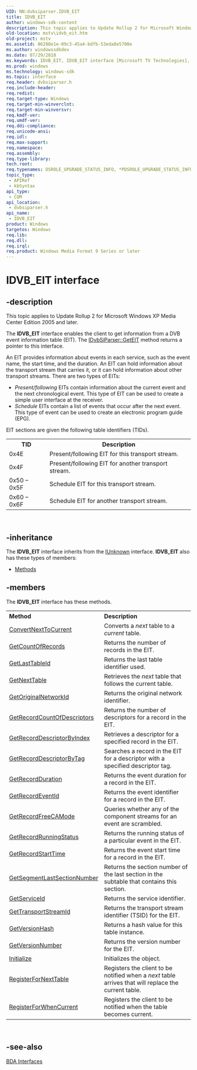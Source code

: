 ```yaml
---
UID: NN:dvbsiparser.IDVB_EIT
title: IDVB_EIT
author: windows-sdk-content
description: This topic applies to Update Rollup 2 for Microsoft Windows XP Media Center Edition 2005 and later.
old-location: mstv\idvb_eit.htm
old-project: mstv
ms.assetid: 86280e1e-09c3-45a4-bdfb-53eda8e5700e
ms.author: windowssdkdev
ms.date: 07/29/2018
ms.keywords: IDVB_EIT, IDVB_EIT interface [Microsoft TV Technologies], IDVB_EIT interface [Microsoft TV Technologies],described, IDVB_EITInterface, dvbsiparser/IDVB_EIT, mstv.idvb_eit
ms.prod: windows
ms.technology: windows-sdk
ms.topic: interface
req.header: dvbsiparser.h
req.include-header: 
req.redist: 
req.target-type: Windows
req.target-min-winverclnt: 
req.target-min-winversvr: 
req.kmdf-ver: 
req.umdf-ver: 
req.ddi-compliance: 
req.unicode-ansi: 
req.idl: 
req.max-support: 
req.namespace: 
req.assembly: 
req.type-library: 
tech.root: 
req.typenames: DSROLE_UPGRADE_STATUS_INFO, *PDSROLE_UPGRADE_STATUS_INFO
topic_type:
 - APIRef
 - kbSyntax
api_type:
 - COM
api_location:
 - dvbsiparser.h
api_name:
 - IDVB_EIT
product: Windows
targetos: Windows
req.lib: 
req.dll: 
req.irql: 
req.product: Windows Media Format 9 Series or later
---
```


# IDVB_EIT interface


## -description



This topic applies to Update Rollup 2 for Microsoft Windows XP Media Center Edition 2005 and later.
        



The <b>IDVB_EIT</b> interface enables the client to get information from a DVB event information table (EIT). The <a href="https://msdn.microsoft.com/fd1c0418-2bec-4270-be4b-3877428e3968">IDvbSiParser::GetEIT</a> method returns a pointer to this interface.

An EIT provides information about events in each service, such as the event name, the start time, and the duration. An EIT can hold information about the transport stream that carries it, or it can hold information about other transport streams. There are two types of EITs:
<ul>
<li><i>Present/following</i> EITs contain information about the current event and the next chronological event. This type of EIT can be used to create a simple user interface at the receiver.</li>
<li><i>Schedule</i> EITs contain a list of events that occur after the next event. This type of event can be used to create an electronic program guide (EPG).</li>
</ul>EIT sections are given the following table identifiers (TIDs).
<table>
<tr>
<th>TID</th>
<th>Description</th>
</tr>
<tr>
<td>0x4E</td>
<td>Present/following EIT for this transport stream.</td>
</tr>
<tr>
<td>0x4F</td>
<td>Present/following EIT for another transport stream. </td>
</tr>
<tr>
<td>0x50 – 0x5F</td>
<td>Schedule EIT for this transport stream.</td>
</tr>
<tr>
<td>0x60 – 0x6F</td>
<td>Schedule EIT for another transport stream.</td>
</tr>
</table> 


## -inheritance

The <b xmlns:loc="http://microsoft.com/wdcml/l10n">IDVB_EIT</b> interface inherits from the <a href="https://msdn.microsoft.com/33f1d79a-33fc-4ce5-a372-e08bda378332">IUnknown</a> interface. <b>IDVB_EIT</b> also has these types of members:
<ul>
<li><a href="https://docs.microsoft.com/">Methods</a></li>
</ul>

## -members

The <b>IDVB_EIT</b> interface has these methods.
<table class="members" id="memberListMethods">
<tr>
<th align="left" width="37%">Method</th>
<th align="left" width="63%">Description</th>
</tr>
<tr data="declared;">
<td align="left" width="37%">
<a href="https://msdn.microsoft.com/634be949-4918-4cae-a282-54cf036d3a09">ConvertNextToCurrent</a>
</td>
<td align="left" width="63%">
Converts a <i>next</i> table to a <i>current</i> table.

</td>
</tr>
<tr data="declared;">
<td align="left" width="37%">
<a href="https://msdn.microsoft.com/1ea8c91b-f1a2-4c04-933c-c8a2fbfda86f">GetCountOfRecords</a>
</td>
<td align="left" width="63%">
Returns the number of records in the EIT.

</td>
</tr>
<tr data="declared;">
<td align="left" width="37%">
<a href="https://msdn.microsoft.com/b99ab578-fec3-457c-8be2-f0cb65c5b7f7">GetLastTableId</a>
</td>
<td align="left" width="63%">
Returns the last table identifier used.

</td>
</tr>
<tr data="declared;">
<td align="left" width="37%">
<a href="https://msdn.microsoft.com/ead94980-0f02-4b21-a569-bcdf0f4b9449">GetNextTable</a>
</td>
<td align="left" width="63%">
Retrieves the <i>next</i> table that follows the current table.

</td>
</tr>
<tr data="declared;">
<td align="left" width="37%">
<a href="https://msdn.microsoft.com/8e477089-faef-4578-ac7f-fea7f1037dfc">GetOriginalNetworkId</a>
</td>
<td align="left" width="63%">
Returns the original network identifier.

</td>
</tr>
<tr data="declared;">
<td align="left" width="37%">
<a href="https://msdn.microsoft.com/85cb6ca7-552d-4d50-ac7f-4a0cb9ec4ad4">GetRecordCountOfDescriptors</a>
</td>
<td align="left" width="63%">
Returns the number of descriptors for a record in the EIT.

</td>
</tr>
<tr data="declared;">
<td align="left" width="37%">
<a href="https://msdn.microsoft.com/f0b8b918-c41c-468c-b289-e3cfc186fa1b">GetRecordDescriptorByIndex</a>
</td>
<td align="left" width="63%">
Retrieves a descriptor for a specified record in the EIT.

</td>
</tr>
<tr data="declared;">
<td align="left" width="37%">
<a href="https://msdn.microsoft.com/42a0d194-8c85-41ac-8792-bb8a452d9fab">GetRecordDescriptorByTag</a>
</td>
<td align="left" width="63%">
Searches a record in the EIT for a descriptor with a specified descriptor tag.

</td>
</tr>
<tr data="declared;">
<td align="left" width="37%">
<a href="https://msdn.microsoft.com/cb480110-0cf4-4b46-af06-f6c42907a184">GetRecordDuration</a>
</td>
<td align="left" width="63%">
Returns the event duration for a record in the EIT.

</td>
</tr>
<tr data="declared;">
<td align="left" width="37%">
<a href="https://msdn.microsoft.com/cfdaea8c-bcc9-4689-94b9-a651fdc06484">GetRecordEventId</a>
</td>
<td align="left" width="63%">
Returns the event identifier for a record in the EIT.

</td>
</tr>
<tr data="declared;">
<td align="left" width="37%">
<a href="https://msdn.microsoft.com/d154772c-3e7c-49f8-90d1-4ff1be01e4d0">GetRecordFreeCAMode</a>
</td>
<td align="left" width="63%">
Queries whether any of the component streams for an event are scrambled.

</td>
</tr>
<tr data="declared;">
<td align="left" width="37%">
<a href="https://msdn.microsoft.com/fc5d4bc7-4d56-453f-90ed-6187f55ea464">GetRecordRunningStatus</a>
</td>
<td align="left" width="63%">
Returns the running status of a particular event in the EIT.

</td>
</tr>
<tr data="declared;">
<td align="left" width="37%">
<a href="https://msdn.microsoft.com/2c392620-750d-4219-86fc-4c47109e6a3f">GetRecordStartTime</a>
</td>
<td align="left" width="63%">
Returns the event start time for a record in the EIT.

</td>
</tr>
<tr data="declared;">
<td align="left" width="37%">
<a href="https://msdn.microsoft.com/01edaee4-1968-4e6c-8d4f-e1b518f54aaa">GetSegmentLastSectionNumber</a>
</td>
<td align="left" width="63%">
Returns the section number of the last section in the subtable that contains this section.

</td>
</tr>
<tr data="declared;">
<td align="left" width="37%">
<a href="https://msdn.microsoft.com/6ff89d80-9c68-4c2a-b0b5-14603b55d7b7">GetServiceId</a>
</td>
<td align="left" width="63%">
Returns the service identifier.

</td>
</tr>
<tr data="declared;">
<td align="left" width="37%">
<a href="https://msdn.microsoft.com/6333813c-e32c-4743-8a7b-98c0a63a66b9">GetTransportStreamId</a>
</td>
<td align="left" width="63%">
Returns the transport stream identifier (TSID) for the EIT.

</td>
</tr>
<tr data="declared;">
<td align="left" width="37%">
<a href="https://msdn.microsoft.com/38b36718-2ec0-4983-8af5-669b05079ff0">GetVersionHash</a>
</td>
<td align="left" width="63%">
Returns a hash value for this table instance.

</td>
</tr>
<tr data="declared;">
<td align="left" width="37%">
<a href="https://msdn.microsoft.com/3dbd072d-0b48-4ce9-80ec-67f4c3b74915">GetVersionNumber</a>
</td>
<td align="left" width="63%">
Returns the version number for the EIT.

</td>
</tr>
<tr data="declared;">
<td align="left" width="37%">
<a href="https://msdn.microsoft.com/a0ffa39a-9e91-4229-8dee-b31f3973f384">Initialize</a>
</td>
<td align="left" width="63%">
Initializes the object.

</td>
</tr>
<tr data="declared;">
<td align="left" width="37%">
<a href="https://msdn.microsoft.com/3e54a2bc-c112-4c06-96ff-37de9758df01">RegisterForNextTable</a>
</td>
<td align="left" width="63%">
Registers the client to be notified when a <i>next</i> table arrives that will replace the current table.

</td>
</tr>
<tr data="declared;">
<td align="left" width="37%">
<a href="https://msdn.microsoft.com/276c254f-5740-4241-a5ee-82f25885f8c6">RegisterForWhenCurrent</a>
</td>
<td align="left" width="63%">
Registers the client to be notified when the table becomes current.

</td>
</tr>
</table> 


## -see-also




<a href="https://msdn.microsoft.com/07d18f73-e852-4c88-a2e2-e8f4198ca799">BDA Interfaces</a>
 

 

